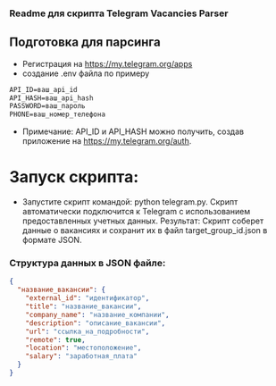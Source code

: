 ### Readme для скрипта Telegram Vacancies Parser

## Подготовка для парсинга
- Регистрация на https://my.telegram.org/apps
- создание .env файла по примеру
``` txt 
API_ID=ваш_api_id
API_HASH=ваш_api_hash
PASSWORD=ваш_пароль
PHONE=ваш_номер_телефона
```
* Примечание: API_ID и API_HASH можно получить, создав приложение на https://my.telegram.org/auth.
# Запуск скрипта:
  - Запустите скрипт командой: python telegram.py.
  Скрипт автоматически подключится к Telegram с использованием предоставленных учетных данных.
  Результат:
  Скрипт соберет данные о вакансиях и сохранит их в файл target_group_id.json в формате JSON.
### Структура данных в JSON файле:
  
``` json
{
  "название_вакансии": {
    "external_id": "идентификатор",
    "title": "название_вакансии",
    "company_name": "название_компании",
    "description": "описание_вакансии",
    "url": "ссылка_на_подробности",
    "remote": true,
    "location": "местоположение",
    "salary": "заработная_плата"
  }
}
```